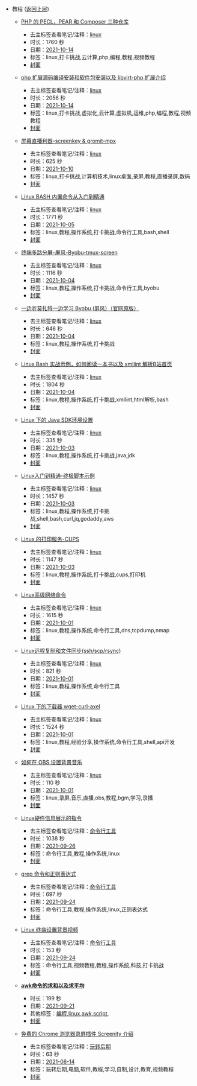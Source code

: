 - 教程 ([返回上层](../))
    - [PHP 的 PECL，PEAR 和 Composer 三种仓库](https://www.bilibili.com/video/BV15f4y1g7t7)
        - 去主标签查看笔记/注释：[linux](../markmap/linux.html)
        - 时长：1760 秒
        - 日期：[2021-10-14](../markmap/202110.html)
        - 标签：linux,打卡挑战,云计算,php,编程,教程,视频教程
        - [封面](http://i1.hdslb.com/bfs/archive/5e71bed7a952ff5db6658d71c68854e3cb3f56f1.jpg)
    - [php 扩展源码编译安装和软件包安装以及 libvirt-php 扩展介绍](https://www.bilibili.com/video/BV1eQ4y1B7Y4)
        - 去主标签查看笔记/注释：[linux](../markmap/linux.html)
        - 时长：2056 秒
        - 日期：[2021-10-14](../markmap/202110.html)
        - 标签：linux,打卡挑战,虚拟化,云计算,虚拟机,运维,php,编程,教程,视频教程
        - [封面](http://i1.hdslb.com/bfs/archive/a86430ebc159c855302b0943f12649b46913fef0.jpg)
    - [屏幕直播利器-screenkey & gromit-mpx](https://www.bilibili.com/video/BV1Wf4y1g7Ww)
        - 去主标签查看笔记/注释：[linux](../markmap/linux.html)
        - 时长：625 秒
        - 日期：[2021-10-10](../markmap/202110.html)
        - 标签：linux,打卡挑战,计算机技术,linux桌面,录屏,教程,直播录屏,数码
        - [封面](http://i0.hdslb.com/bfs/archive/c778de1bd597dd8dcaf1dc54b5c088e508f17429.jpg)
    - [Linux BASH 内置命令从入门到精通](https://www.bilibili.com/video/BV1m34y1U7rd)
        - 去主标签查看笔记/注释：[linux](../markmap/linux.html)
        - 时长：1771 秒
        - 日期：[2021-10-05](../markmap/202110.html)
        - 标签：linux,教程,操作系统,打卡挑战,命令行工具,bash,shell
        - [封面](http://i1.hdslb.com/bfs/archive/082991c8c5c2ad90751e83647fb48139ab7d96d5.jpg)
    - [终端多路分屏-屏风-Byobu-tmux-screen](https://www.bilibili.com/video/BV15R4y1H76g)
        - 去主标签查看笔记/注释：[linux](../markmap/linux.html)
        - 时长：1116 秒
        - 日期：[2021-10-04](../markmap/202110.html)
        - 标签：linux,教程,操作系统,打卡挑战,命令行工具,byobu
        - [封面](http://i1.hdslb.com/bfs/archive/6fbc9b6ad44115942dbdf8221198a9c5f6230986.jpg)
    - [一边听莫扎特一边学习 Byobu (屏风）（官网原版）](https://www.bilibili.com/video/BV14h411J7hB)
        - 去主标签查看笔记/注释：[linux](../markmap/linux.html)
        - 时长：646 秒
        - 日期：[2021-10-04](../markmap/202110.html)
        - 标签：linux,教程,操作系统,打卡挑战
        - [封面](http://i1.hdslb.com/bfs/archive/e8633df23647a5d7bae7e648028622ce033c2191.jpg)
    - [Linux Bash 实战示例，如何阅读一本书以及 xmllint 解析B站首页](https://www.bilibili.com/video/BV1uR4y1H76P)
        - 去主标签查看笔记/注释：[linux](../markmap/linux.html)
        - 时长：1804 秒
        - 日期：[2021-10-04](../markmap/202110.html)
        - 标签：linux,教程,操作系统,打卡挑战,xmllint,html解析,bash
        - [封面](http://i2.hdslb.com/bfs/archive/54e3f759dc8905e53dbb06086e1af9b17ad41fda.jpg)
    - [Linux 下的 Java SDK环境设置](https://www.bilibili.com/video/BV1UP4y1b7To)
        - 去主标签查看笔记/注释：[linux](../markmap/linux.html)
        - 时长：335 秒
        - 日期：[2021-10-03](../markmap/202110.html)
        - 标签：linux,教程,操作系统,打卡挑战,java,jdk
        - [封面](http://i0.hdslb.com/bfs/archive/231ba56ecfb4353d201d0fc94338bdd167539313.jpg)
    - [Linux入门到精通-终极脚本示例](https://www.bilibili.com/video/BV1nQ4y167L4)
        - 去主标签查看笔记/注释：[linux](../markmap/linux.html)
        - 时长：1457 秒
        - 日期：[2021-10-03](../markmap/202110.html)
        - 标签：linux,教程,操作系统,打卡挑战,shell,bash,curl,jq,godaddy,aws
        - [封面](http://i2.hdslb.com/bfs/archive/2fed8af0be085f5f56b4dfa5c1c18d13f8de9d37.jpg)
    - [Linux 的打印服务-CUPS](https://www.bilibili.com/video/BV1Fg411F7rk)
        - 去主标签查看笔记/注释：[linux](../markmap/linux.html)
        - 时长：1147 秒
        - 日期：[2021-10-03](../markmap/202110.html)
        - 标签：linux,教程,操作系统,打卡挑战,cups,打印机
        - [封面](http://i0.hdslb.com/bfs/archive/6f39383a048c88868e70da013a697ed1ebea1b4b.jpg)
    - [Linux高级网络命令](https://www.bilibili.com/video/BV1yL4y1z7xg)
        - 去主标签查看笔记/注释：[linux](../markmap/linux.html)
        - 时长：1615 秒
        - 日期：[2021-10-01](../markmap/202110.html)
        - 标签：linux,教程,操作系统,命令行工具,dns,tcpdump,nmap
        - [封面](http://i0.hdslb.com/bfs/archive/50bf253e3a36b89b9956615e5a0a0539be1f8df3.jpg)
    - [Linux远程复制和文件同步(ssh/scp/rsync)](https://www.bilibili.com/video/BV1M341117Sv)
        - 去主标签查看笔记/注释：[linux](../markmap/linux.html)
        - 时长：821 秒
        - 日期：[2021-10-01](../markmap/202110.html)
        - 标签：linux,教程,操作系统,命令行工具
        - [封面](http://i2.hdslb.com/bfs/archive/d388b751a200cc9c801cdfda21fe5593761a6304.jpg)
    - [Linux 下的下载器 wget-curl-axel](https://www.bilibili.com/video/BV19f4y1E7qJ)
        - 去主标签查看笔记/注释：[linux](../markmap/linux.html)
        - 时长：1524 秒
        - 日期：[2021-10-01](../markmap/202110.html)
        - 标签：linux,教程,经验分享,操作系统,命令行工具,shell,api开发
        - [封面](http://i0.hdslb.com/bfs/archive/fc52148b0fc1a4f724d2ab8998d32853f37b379e.jpg)
    - [如何在 OBS 设置背景音乐](https://www.bilibili.com/video/BV1WR4y1n7Ts)
        - 去主标签查看笔记/注释：[linux](../markmap/linux.html)
        - 时长：110 秒
        - 日期：[2021-10-01](../markmap/202110.html)
        - 标签：linux,录屏,音乐,直播,obs,教程,bgm,学习,录播
        - [封面](http://i1.hdslb.com/bfs/archive/922ef00a948d262470abed576614daa707c3ba34.jpg)
    - [Linux硬件信息展示的指令](https://www.bilibili.com/video/BV1v3411y74A)
        - 去主标签查看笔记/注释：[命令行工具](../markmap/命令行工具.html)
        - 时长：1038 秒
        - 日期：[2021-09-26](../markmap/202109.html)
        - 标签：命令行工具,教程,操作系统,linux
        - [封面](http://i0.hdslb.com/bfs/archive/a637c484619b573e2def12452f32aa01b472622b.jpg)
    - [grep 命令和正则表达式](https://www.bilibili.com/video/BV15Q4y1C7zL)
        - 去主标签查看笔记/注释：[命令行工具](../markmap/命令行工具.html)
        - 时长：697 秒
        - 日期：[2021-09-24](../markmap/202109.html)
        - 标签：命令行工具,教程,操作系统,linux,正则表达式
        - [封面](http://i0.hdslb.com/bfs/archive/8ed1b8a68e35834b0cdb3a3fc1de20d0d32f2d75.jpg)
    - [Linux 终端设置背景视频](https://www.bilibili.com/video/BV1vQ4y1z781)
        - 去主标签查看笔记/注释：[命令行工具](../markmap/命令行工具.html)
        - 时长：153 秒
        - 日期：[2021-09-24](../markmap/202109.html)
        - 标签：命令行工具,视频教程,教程,操作系统,科技,打卡挑战
        - [封面](http://i2.hdslb.com/bfs/archive/a30256bf8dd6b9a7a03af0315fe0e5c9fbb1fab8.jpg)

    - **[awk命令的求和以及求平均](https://www.bilibili.com/video/BV1qq4y1o72i)**
        - 时长：199 秒
        - 日期：[2021-09-21](../markmap/202109.html)
        - 其他标签：[编程](../markmap/编程.html),[linux](../markmap/linux.html),[awk](../markmap/awk.html),[script](../markmap/script.html),
        - [封面](http://i2.hdslb.com/bfs/archive/f2ecf57eb27c24078a0f26c62914fdba9cbba82e.jpg)
    - [免费的 Chrome 浏览器录屏插件 Screenity 介绍](https://www.bilibili.com/video/BV1yU4y157HY)
        - 去主标签查看笔记/注释：[玩转后期](../markmap/玩转后期.html)
        - 时长：63 秒
        - 日期：[2021-06-14](../markmap/202106.html)
        - 标签：玩转后期,电脑,软件,教程,学习,自制,设计,教育,视频教程
        - [封面](http://i1.hdslb.com/bfs/archive/e3e6b256bf71143adad29217ae425327fd43f0c4.jpg)
